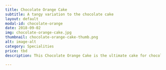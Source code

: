 ```yaml
---
title: Chocolate Orange Cake
subtitle: A tangy variation to the chocolate cake
layout: default
modal-id: chocolate-orange
date: 2018-09-02
img: chocolate-orange-cake.jpg
thumbnail: chocolate-orange-cake-thumb.png
alt: image-alt
category: Specialities
price: tbd
description: This Chocolate Orange Cake is the ultimate cake for chocolate-orange lovers! 

---
```

